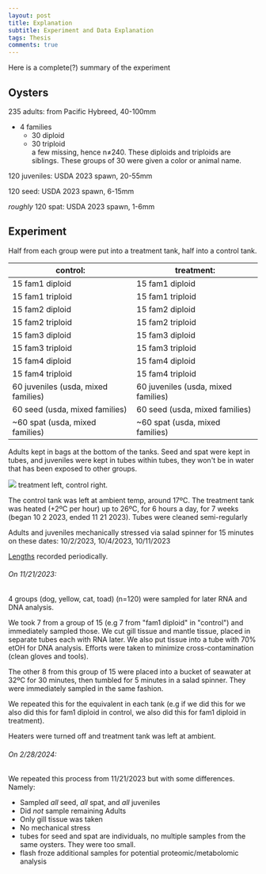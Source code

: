 ```yaml
---
layout: post
title: Explanation
subtitle: Experiment and Data Explanation
tags: Thesis
comments: true
---
```

Here is a complete(?) summary of the experiment

## Oysters
235 adults: from Pacific Hybreed, 40-100mm
- 4 families
  - 30 diploid
  - 30 triploid
<br> a few missing, hence n≠240. These diploids and triploids are siblings. These groups of 30 were given a color or animal name.

120 juveniles: USDA 2023 spawn, 20-55mm

120 seed: USDA 2023 spawn, 6-15mm

*roughly* 120 spat: USDA 2023 spawn, 1-6mm
## Experiment
Half from each group were put into a treatment tank, half into a control tank.

| control:                            | treatment:                          |
|-------------------------------------|-------------------------------------|
| 15 fam1 diploid                     | 15 fam1 diploid                     |
| 15 fam1 triploid                    | 15 fam1 triploid                    |
| 15 fam2 diploid                     | 15 fam2 diploid                     |
| 15 fam2 triploid                    | 15 fam2 triploid                    |
| 15 fam3 diploid                     | 15 fam3 diploid                     |
| 15 fam3 triploid                    | 15 fam3 triploid                    |
| 15 fam4 diploid                     | 15 fam4 diploid                     |
| 15 fam4 triploid                    | 15 fam4 triploid                    |
| 60 juveniles (usda, mixed families) | 60 juveniles (usda, mixed families) |
| 60 seed (usda, mixed families)      | 60 seed (usda, mixed families)      |
| ~60 spat (usda, mixed families)     | ~60 spat (usda, mixed families)     |

Adults kept in bags at the bottom of the tanks. Seed and spat were kept in tubes, and juveniles were kept in tubes within tubes, they won't be in water that has been exposed to other groups.

![](https://github.com/Eric-Ess/Eric-Ess.github.io/blob/master/post_images/100223/Setup.png?raw=true)
treatment left, control right.

The control tank was left at ambient temp, around 17ºC. The treatment tank was heated (+2ºC per hour) up to 26ºC, for 6 hours a day, for 7 weeks (began 10 2 2023, ended 11 21 2023). Tubes were cleaned semi-regularly

Adults and juveniles mechanically stressed via salad spinner for 15 minutes on these dates: 10/2/2023, 10/4/2023, 10/11/2023

[Lengths](https://github.com/RobertsLab/project-gigas-carryover/tree/main/lifestage_carryover/data/size) recorded periodically.
###### On 11/21/2023:

4 groups (dog, yellow, cat, toad) (n=120) were sampled for later RNA and DNA analysis.

We took 7 from a group of 15 (e.g 7 from "fam1 diploid" in "control") and immediately sampled those. We cut gill tissue and mantle tissue, placed in separate tubes each with RNA later. We also put tissue into a tube with 70% etOH for DNA analysis. Efforts were taken to minimize cross-contamination (clean gloves and tools).

The other 8 from this group of 15 were placed into a bucket of seawater at 32ºC for 30 minutes, then tumbled for 5 minutes in a salad spinner. They were immediately sampled in the same fashion.

We repeated this for the equivalent in each tank (e.g if we did this for we also did this for fam1 diploid in control, we also did this for fam1 diploid in treatment).

Heaters were turned off and treatment tank was left at ambient.

###### On 2/28/2024:

We repeated this process from 11/21/2023 but with some differences. Namely:
- Sampled *all* seed, *all* spat, and *all* juveniles
- Did *not* sample remaining Adults
- Only gill tissue was taken
- No mechanical stress
- tubes for seed and spat are individuals, no multiple samples from the same oysters. They were too small.
- flash froze additional samples for potential proteomic/metabolomic analysis
